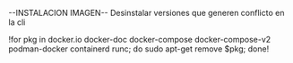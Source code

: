 --INSTALACION IMAGEN--
Desinstalar versiones que generen conflicto en la cli 

!for pkg in docker.io docker-doc docker-compose docker-compose-v2 podman-docker containerd runc; do sudo apt-get remove $pkg; done!

